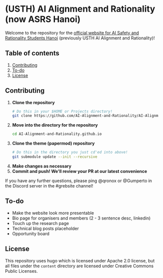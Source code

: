 # (USTH) AI Alignment and Rationality (now ASRS Hanoi)
Welcome to the repository for the [official website for AI Safety and Rationality 
Students Hanoi](https://ai-alignment-and-rationality.github.io/) (previously USTH AI Alignment and Rationality)!

## Table of contents
1. [Contributing](#contributing)
2. [To-do](#to-do)
3. [License](#license)

## Contributing

1. **Clone the repository**
   ```bash
   # Do this in your $HOME or Projects directory!
   git clone https://github.com/AI-Alignment-and-Rationality/AI-Alignment-and-Rationality.github.io.git
   ```
2. **Move into the directory for the repository**
   ```bash
   cd AI-Alignment-and-Rationality.github.io
   ```
3. **Clone the theme (papermod) repository**
   ```bash
   # Do this in the directory you just cd'ed into above! 
   git submodule update --init --recursive
   ```
4. **Make changes as necessary**
5. **Commit and push! We'll review your PR at our latest convenience**

If you have any further questions, please ping @qronox or @Gumperto in 
the Discord server in the #grebsite channel!

## To-do
- Make the website look more presentable
- Bio page for organisers and members (2 - 3 sentence desc, linkedin)
- Touch up the research page
- Technical blog posts placeholder
- Opportunity board

## License

This repository uses hugo which is licensed under Apache 2.0 license, but all
files under the `content` directory are licensed under Creative Commons Public Licenses.
